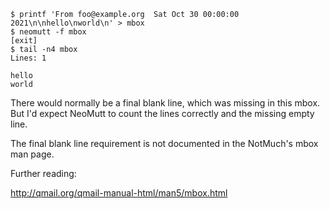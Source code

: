 ```console
$ printf 'From foo@example.org  Sat Oct 30 00:00:00 2021\n\nhello\nworld\n' > mbox
$ neomutt -f mbox
[exit]
$ tail -n4 mbox
Lines: 1

hello
world
```

There would normally be a final blank line, which was missing in this mbox.
But I'd expect NeoMutt to count the lines correctly and the missing empty line.

The final blank line requirement is not documented
in the NotMuch's mbox man page.

Further reading:

http://qmail.org/qmail-manual-html/man5/mbox.html
